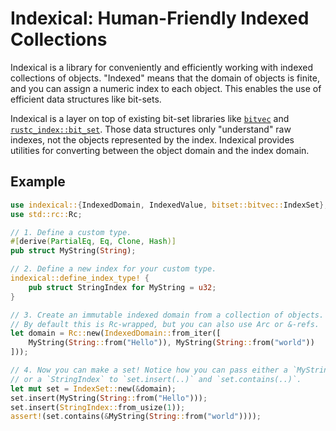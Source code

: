 # Indexical: Human-Friendly Indexed Collections

Indexical is a library for conveniently and efficiently working with indexed collections of objects.
"Indexed" means that the domain of objects is finite, and you can assign a numeric index to each object.
This enables the use of efficient data structures like bit-sets.

Indexical is a layer on top of existing bit-set libraries like [`bitvec`](https://github.com/ferrilab/bitvec)
and [`rustc_index::bit_set`](https://doc.rust-lang.org/nightly/nightly-rustc/rustc_index/bit_set/index.html).
Those data structures only "understand" raw indexes, not the objects represented by the index.
Indexical provides utilities for converting between the object domain and the index domain.

## Example

```rust
use indexical::{IndexedDomain, IndexedValue, bitset::bitvec::IndexSet};
use std::rc::Rc;

// 1. Define a custom type.
#[derive(PartialEq, Eq, Clone, Hash)]
pub struct MyString(String);

// 2. Define a new index for your custom type.
indexical::define_index_type! {
    pub struct StringIndex for MyString = u32;
}

// 3. Create an immutable indexed domain from a collection of objects.
// By default this is Rc-wrapped, but you can also use Arc or &-refs.
let domain = Rc::new(IndexedDomain::from_iter([
    MyString(String::from("Hello")), MyString(String::from("world"))
]));

// 4. Now you can make a set! Notice how you can pass either a `MyString`
// or a `StringIndex` to `set.insert(..)` and `set.contains(..)`.
let mut set = IndexSet::new(&domain);
set.insert(MyString(String::from("Hello")));
set.insert(StringIndex::from_usize(1));
assert!(set.contains(&MyString(String::from("world"))));
```
